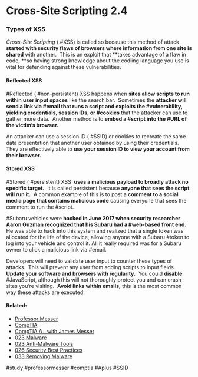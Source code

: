 # Cross-Site Scripting 2.4

### Types of XSS

*Cross-Site Scripting* ( #XSS) is called so because this method of attack **started with security flaws of browsers where information from one site is shared** with another.  This is an exploit that **takes advantage of a flaw in code, **so having strong knowledge about the codling language you use is vital for defending against these vulnerabilities.

#### Reflected XSS

#Reflected ( #non-persistent) XSS happens when **sites allow scripts to run within user input spaces** like the search bar.  Sometimes the **attacker will send a link via #email that runs a script and exploits the #vulnerability, yielding credentials, session IDs, or #cookies** that the attacker can use to gather more data.  Another method is to **embed a #script into the #URL of the victim’s browser.**

An attacker can use a session ID ( #SSID) or cookies to recreate the same data presentation that another user obtained by using their credentials.  They are effectively able to **use your session ID to view your account from their browser.**

#### Stored XSS

#Stored ( #persistent) XSS  **uses a malicious payload to broadly attack no specific target.**  It is called persistent because **anyone that sees the script will run it.**  A common example of this is to post a **comment to a social media page that contains malicious code** causing everyone that sees the comment to run the #script.

#Subaru vehicles were **hacked in June 2017 when security researcher Aaron Guzman recognized that his Subaru had a #web-based front end.** He was able to hack into this system and realized that a single token was allocated for the life of the device, allowing anyone with a Subaru #token to log into your vehicle and control it. All it really required was for a Subaru owner to click a malicious link via #email.

Developers will need to validate user input to counter these types of attacks.  This will prevent any user from adding scripts to input fields. **Update your software and browsers with regularity.**  You could **disable** #JavaScript, although this will not thoroughly protect you and can crash sites you’re visiting.  **Avoid links within emails,** this is the most common way these attacks are executed.

#### Related:
- [Professor Messer](https://www.professormesser.com/free-a-plus-training/220-1102/220-1102-video/cross-site-scripting-220-1102/ "Professor Messer A+ Guide")
- [CompTIA](https://www.comptia.org/ "CompTIA Homepage")
- [CompTIA A+ with James Messer](CompTIA%20A+%20with%20James%20Messer.md)
- [023 Malware](023%20Malware.md)
- [023 Anti-Malware Tools](023%20Anti-Malware%20Tools.md)
- [026 Security Best Practices](026%20Security%20Best%20Practices.md)
- [033 Removing Malware](033%20Removing%20Malware.md)

#study #professormesser #comptia #Aplus #SSID